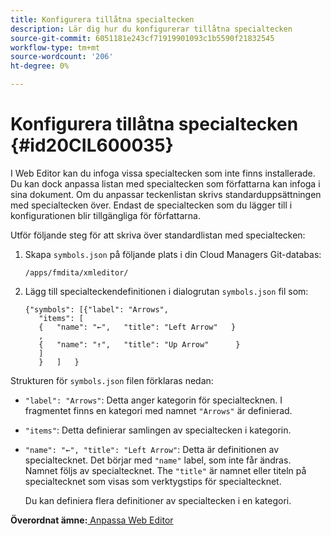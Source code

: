 ```yaml
---
title: Konfigurera tillåtna specialtecken
description: Lär dig hur du konfigurerar tillåtna specialtecken
source-git-commit: 6051181e243cf71919901093c1b5590f21832545
workflow-type: tm+mt
source-wordcount: '206'
ht-degree: 0%

---
```



# Konfigurera tillåtna specialtecken {#id20CIL600035}

I Web Editor kan du infoga vissa specialtecken som inte finns installerade. Du kan dock anpassa listan med specialtecken som författarna kan infoga i sina dokument. Om du anpassar teckenlistan skrivs standarduppsättningen med specialtecken över. Endast de specialtecken som du lägger till i konfigurationen blir tillgängliga för författarna.

Utför följande steg för att skriva över standardlistan med specialtecken:

1. Skapa `symbols.json` på följande plats i din Cloud Managers Git-databas:

   ```
   /apps/fmdita/xmleditor/
   ```

1. Lägg till specialteckendefinitionen i dialogrutan `symbols.json` fil som:

   ```
   {"symbols": [{"label": "Arrows",
      "items": [
      {   "name": "←",   "title": "Left Arrow"   } 
      ,   
      {   "name": "↑",   "title": "Up Arrow"      } 
      ]   
      }   ]   }
   ```


Strukturen för `symbols.json` filen förklaras nedan:

- `"label": "Arrows"`: Detta anger kategorin för specialtecknen. I fragmentet finns en kategori med namnet `"Arrows"` är definierad.
- `"items"`: Detta definierar samlingen av specialtecken i kategorin.
- `"name": "←", "title": "Left Arrow"`: Detta är definitionen av specialtecknet. Det börjar med `"name"` label, som inte får ändras. Namnet följs av specialtecknet. The `"title"` är namnet eller titeln på specialtecknet som visas som verktygstips för specialtecknet.

  Du kan definiera flera definitioner av specialtecken i en kategori.


**Överordnat ämne:**[ Anpassa Web Editor](conf-web-editor.md)

